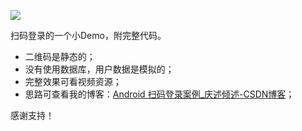 ![](D:\Android_project_learn\ScanQrCodeAndAutoLoginDemo\mjahg-16d2i.gif)

扫码登录的一个小Demo，附完整代码。

- 二维码是静态的；
- 没有使用数据库，用户数据是模拟的；
- 完整效果可看视频资源；
- 思路可查看我的博客：[Android 扫码登录案例_庆述倾述-CSDN博客](https://blog.csdn.net/qq_26460841/article/details/119456811)；

感谢支持！